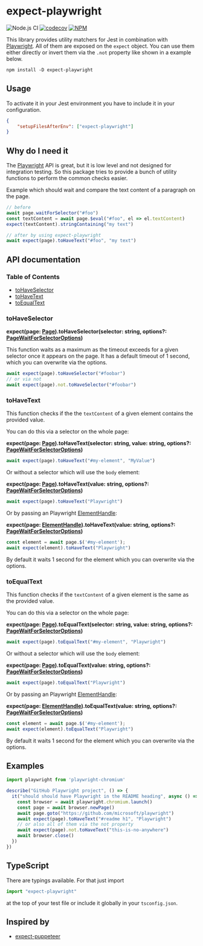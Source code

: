 # expect-playwright

![Node.js CI](https://github.com/mxschmitt/expect-playwright/workflows/Node.js%20CI/badge.svg)
[![codecov](https://codecov.io/gh/mxschmitt/expect-playwright/branch/master/graph/badge.svg?token=Eay491HC49)](https://codecov.io/gh/mxschmitt/expect-playwright)
[![NPM](https://img.shields.io/npm/v/expect-playwright)](https://www.npmjs.com/package/expect-playwright)

This library provides utility matchers for Jest in combination with [Playwright]. All of them are exposed on the `expect` object. You can use them either directly or invert them via the `.not` property like shown in a example below.

```txt
npm install -D expect-playwright
```

## Usage

To activate it in your Jest environment you have to include it in your configuration.

```json
{
    "setupFilesAfterEnv": ["expect-playwright"]
}
```

## Why do I need it

The [Playwright] API is great, but it is low level and not designed for integration testing. So this package tries to provide a bunch of utility functions to perform the common checks easier.

Example which should wait and compare the text content of a paragraph on the page.

```javascript
// before
await page.waitForSelector("#foo")
const textContent = await page.$eval("#foo", el => el.textContent)
expect(textContent).stringContaining("my text")

// after by using expect-playwright
await expect(page).toHaveText("#foo", "my text")
```

## API documentation

### Table of Contents

- [toHaveSelector](#toHaveSelector)
- [toHaveText](#toHaveText)
- [toEqualText](#toEqualText)

### toHaveSelector

**expect(page: [Page]).toHaveSelector(selector: string, options?: [PageWaitForSelectorOptions](https://github.com/microsoft/playwright/blob/master/docs/api.md#pagewaitforselectorselector-options))**

This function waits as a maximum as the timeout exceeds for a given selector once it appears on the page. It has a default timeout of 1 second, which you can overwrite via the options.

```js
await expect(page).toHaveSelector("#foobar")
// or via not
await expect(page).not.toHaveSelector("#foobar")
```

### toHaveText

This function checks if the the `textContent` of a given element contains the provided value.

You can do this via a selector on the whole page:

**expect(page: [Page]).toHaveText(selector: string, value: string, options?: [PageWaitForSelectorOptions](https://github.com/microsoft/playwright/blob/master/docs/api.md#pagewaitforselectorselector-options))**

```javascript
await expect(page).toHaveText("#my-element", "MyValue")
```

Or without a selector which will use the `body` element:

**expect(page: [Page]).toHaveText(value: string, options?: [PageWaitForSelectorOptions](https://github.com/microsoft/playwright/blob/master/docs/api.md#pagewaitforselectorselector-options))**

```javascript
await expect(page).toHaveText("Playwright")
```

Or by passing an Playwright [ElementHandle]:

**expect(page: [ElementHandle]).toHaveText(value: string, options?: [PageWaitForSelectorOptions](https://github.com/microsoft/playwright/blob/master/docs/api.md#pagewaitforselectorselector-options))**

```javascript
const element = await page.$('#my-element');
await expect(element).toHaveText("Playwright")
```

By default it waits 1 second for the element which you can overwrite via the options.

### toEqualText

This function checks if the `textContent` of a given element is the same as the provided value.

You can do this via a selector on the whole page:

**expect(page: [Page]).toEqualText(selector: string, value: string, options?: [PageWaitForSelectorOptions](https://github.com/microsoft/playwright/blob/master/docs/api.md#pagewaitforselectorselector-options))**

```javascript
await expect(page).toEqualText("#my-element", "Playwright")
```

Or without a selector which will use the `body` element:

**expect(page: [Page]).toEqualText(value: string, options?: [PageWaitForSelectorOptions](https://github.com/microsoft/playwright/blob/master/docs/api.md#pagewaitforselectorselector-options))**

```javascript
await expect(page).toEqualText("Playwright")
```

Or by passing an Playwright [ElementHandle]:

**expect(page: [ElementHandle]).toEqualText(value: string, options?: [PageWaitForSelectorOptions](https://github.com/microsoft/playwright/blob/master/docs/api.md#pagewaitforselectorselector-options))**

```javascript
const element = await page.$('#my-element');
await expect(element).toEqualText("Playwright")
```

By default it waits 1 second for the element which you can overwrite via the options.

## Examples

```typescript
import playwright from 'playwright-chromium'

describe("GitHub Playwright project", () => {
  it("should should have Playwright in the README heading", async () => {
    const browser = await playwright.chromium.launch()
    const page = await browser.newPage()
    await page.goto("https://github.com/microsoft/playwright")
    await expect(page).toHaveText("#readme h1", "Playwright")
    // or also all of them via the not property
    await expect(page).not.toHaveText("this-is-no-anywhere")
    await browser.close()
  })
})
```

## TypeScript

There are typings available. For that just import

```typescript
import "expect-playwright"
```

at the top of your test file or include it globally in your `tsconfig.json`.

## Inspired by

- [expect-puppeteer](https://github.com/smooth-code/jest-puppeteer/tree/master/packages/expect-puppeteer)

[ElementHandle]: https://github.com/microsoft/playwright/blob/master/docs/api.md#class-elementhandle
[Page]: https://github.com/microsoft/playwright/blob/master/docs/api.md#class-page
[Playwright]: https://github.com/microsoft/Playwright
